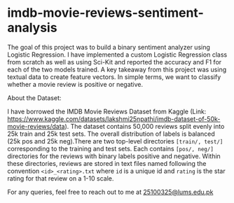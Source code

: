 # imdb-movie-reviews-sentiment-analysis

The goal of this project was to build a binary sentiment analyzer using Logistic Regression. I have implemented a custom Logistic Regression class from scratch as well as using Sci-Kit and reported the accuracy and F1 for each of the two models trained. A key takeaway from this project was using textual data to create feature vectors. In simple terms, we want to classify whether a movie review is positive or negative. 

About the Dataset:

I have borrowed the IMDB Movie Reviews Dataset from Kaggle (Link: https://www.kaggle.com/datasets/lakshmi25npathi/imdb-dataset-of-50k-movie-reviews/data). The dataset contains 50,000 reviews split evenly into 25k train and 25k test sets. The overall distribution of labels is balanced (25k pos and 25k neg).There are two top-level directories `[train/, test/]` corresponding to the training and test sets. Each contains `[pos/, neg/]` directories for the reviews with binary labels positive and negative. Within these directories, reviews are stored in text files named following the convention `<id>_<rating>.txt` where `id` is a unique id and `rating` is the star rating for that review on a 1-10 scale.

For any queries, feel free to reach out to me at 25100325@lums.edu.pk
